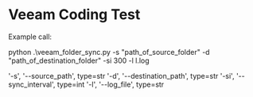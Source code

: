 # Veeam Coding Test

Example call:

python .\veeam_folder_sync.py -s "path_of_source_folder" -d "path_of_destination_folder" -si 300 -l l.log 

'-s', '--source_path', type=str
'-d', '--destination_path', type=str
'-si', '--sync_interval', type=int
'-l', '--log_file', type=str
